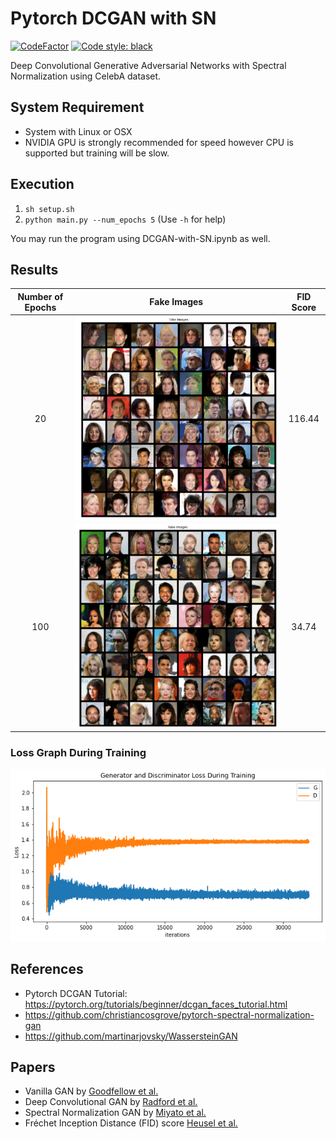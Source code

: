 # Pytorch DCGAN with SN 
[![CodeFactor](https://www.codefactor.io/repository/github/lunayht/pytorch-dcgan-with-sn/badge)](https://www.codefactor.io/repository/github/lunayht/pytorch-dcgan-with-sn) [![Code style: black](https://img.shields.io/badge/code%20style-black-000000.svg)](https://github.com/psf/black)

Deep Convolutional Generative Adversarial Networks with Spectral Normalization using CelebA dataset.

## System Requirement
* System with Linux or OSX
* NVIDIA GPU is strongly recommended for speed however CPU is supported but training will be slow.

## Execution 
1. ```sh setup.sh```
2. ```python main.py --num_epochs 5``` (Use ```-h``` for help)

You may run the program using DCGAN-with-SN.ipynb as well. 

## Results
| Number of Epochs | Fake Images | FID Score |
|      :----:      |   :-----:   |   :---:   |
| 20 | ![fake_img_e20](fake_images_e20.png) | 116.44 |
| 100 | ![fake_img_e100](fake_images_e100.png) | 34.74 |

### Loss Graph During Training
![loss_graph](loss-graph.png)

## References
* Pytorch DCGAN Tutorial: https://pytorch.org/tutorials/beginner/dcgan_faces_tutorial.html
* https://github.com/christiancosgrove/pytorch-spectral-normalization-gan
* https://github.com/martinarjovsky/WassersteinGAN

## Papers
* Vanilla GAN by [Goodfellow et al.](https://papers.nips.cc/paper/5423-generative-adversarial-nets.pdf)
* Deep Convolutional GAN by [Radford et al.](https://arxiv.org/pdf/1511.06434.pdf)
* Spectral Normalization GAN by [Miyato et al.](https://openreview.net/pdf?id=B1QRgziT-)
* Fréchet Inception Distance (FID) score [Heusel et al.](https://arxiv.org/pdf/1706.08500.pdf)
